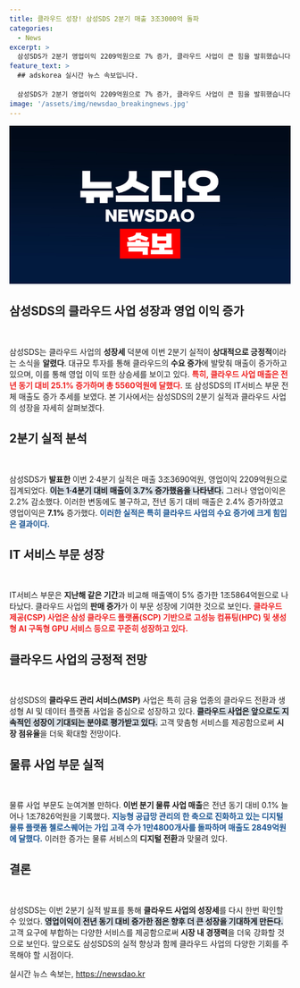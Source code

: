 ```yaml
---
title: 클라우드 성장! 삼성SDS 2분기 매출 3조3000억 돌파
categories:
  - News
excerpt: >
  삼성SDS가 2분기 영업이익 2209억원으로 7% 증가, 클라우드 사업이 큰 힘을 발휘했습니다. 가입사 1만4800곳을 넘긴 첼로스퀘어 또한 주목받고 있는 이 시점, 매출 증가의 비밀을 파헤칩니다!
feature_text: >
  ## adskorea 실시간 뉴스 속보입니다.

  삼성SDS가 2분기 영업이익 2209억원으로 7% 증가, 클라우드 사업이 큰 힘을 발휘했습니다. 가입사 1만4800곳을 넘긴 첼로스퀘어 또한 주목받고 있는 이 시점, 매출 증가의 비밀을 파헤칩니다!
image: '/assets/img/newsdao_breakingnews.jpg'
---
```


<p><img src="/assets/img/newsdao_breakingnews.jpg" alt="adskorea 속보" /></p>

<h2 data-ke-size="size26">삼성SDS의 클라우드 사업 성장과 영업 이익 증가</h2>

<p data-ke-size="size16">&nbsp;</p>

<p>삼성SDS는 클라우드 사업의 <strong>성장세</strong> 덕분에 이번 2분기 실적이 <strong>상대적으로 긍정적</strong>이라는 소식을 <strong>알렸다</strong>. 대규모 투자를 통해 클라우드의 <strong>수요 증가</strong>에 발맞춰 매출이 증가하고 있으며, 이를 통해 영업 이익 또한 상승세를 보이고 있다. <b><span style="color: #ee2323;">특히, 클라우드 사업 매출은 전년 동기 대비 25.1% 증가하며 총 5560억원에 달했다.</span></b> 또 삼성SDS의 IT서비스 부문 전체 매출도 증가 추세를 보였다. 본 기사에서는 삼성SDS의 2분기 실적과 클라우드 사업의 성장을 자세히 살펴보겠다.</p>

<h2 data-ke-size="size26">2분기 실적 분석</h2>

<p data-ke-size="size16">&nbsp;</p>

<p>삼성SDS가 <strong>발표한</strong> 이번 2·4분기 실적은 매출 3조3690억원, 영업이익 2209억원으로 집계되었다. <b><span style="background-color: #21538527;">이는 1·4분기 대비 매출이 3.7% 증가했음을 나타낸다.</span></b> 그러나 영업이익은 2.2% 감소했다. 이러한 변동에도 불구하고, 전년 동기 대비 매출은 2.4% 증가하였고 영업이익은 <strong>7.1%</strong> 증가했다. <b><span style="color: #1a5490;">이러한 실적은 특히 클라우드 사업의 수요 증가에 크게 힘입은 결과이다.</span></b></p>

<h2 data-ke-size="size26">IT 서비스 부문 성장</h2>

<p data-ke-size="size16">&nbsp;</p>

<p>IT서비스 부문은 <strong>지난해 같은 기간</strong>과 비교해 매출액이 5% 증가한 1조5864억원으로 나타났다. 클라우드 사업의 <strong>판매 증가</strong>가 이 부문 성장에 기여한 것으로 보인다. <b><span style="color: #ee2323;">클라우드 제공(CSP) 사업은 삼성 클라우드 플랫폼(SCP) 기반으로 고성능 컴퓨팅(HPC) 및 생성형 AI 구독형 GPU 서비스 등으로 <strong>꾸준히</strong> 성장하고 있다.</span></b> </p>

<h2 data-ke-size="size26">클라우드 사업의 긍정적 전망</h2>

<p data-ke-size="size16">&nbsp;</p>

<p>삼성SDS의 <strong>클라우드 관리 서비스(MSP)</strong> 사업은 특히 금융 업종의 클라우드 전환과 생성형 AI 및 데이터 플랫폼 사업을 중심으로 성장하고 있다. <b><span style="background-color: #21538527;">클라우드 사업은 앞으로도 지속적인 성장이 기대되는 분야로 평가받고 있다.</span></b> 고객 맞춤형 서비스를 제공함으로써 <strong>시장 점유율</strong>을 더욱 확대할 전망이다.</p>

<h2 data-ke-size="size26">물류 사업 부문 실적</h2>

<p data-ke-size="size16">&nbsp;</p>

<p>물류 사업 부문도 눈여겨볼 만하다. <strong>이번 분기 물류 사업 매출</strong>은 전년 동기 대비 0.1% 늘어나 1조7826억원을 기록했다. <b><span style="color: #1a5490;">지능형 공급망 관리의 한 축으로 진화하고 있는 디지털 물류 플랫폼 첼로스퀘어는 가입 고객 수가 1만4800개사를 돌파하며 매출도 2849억원에 달했다.</span></b> 이러한 증가는 물류 서비스의 <strong>디지털 전환</strong>과 맞물려 있다.</p>

<h2 data-ke-size="size26">결론</h2>

<p data-ke-size="size16">&nbsp;</p>

<p>삼성SDS는 이번 2분기 실적 발표를 통해 <strong>클라우드 사업의 성장세</strong>를 다시 한번 확인할 수 있었다. <b><span style="background-color: #21538527;">영업이익이 전년 동기 대비 증가한 점은 향후 더 큰 성장을 기대하게 만든다.</span></b> 고객 요구에 부합하는 다양한 서비스를 제공함으로써 <strong>시장 내 경쟁력</strong>을 더욱 강화할 것으로 보인다. 앞으로도 삼성SDS의 실적 향상과 함께 클라우드 사업의 다양한 기회를 주목해야 할 시점이다.</p>
실시간 뉴스 속보는, <a href="https://newsdao.kr" rel="dofollow">https://newsdao.kr</a>


